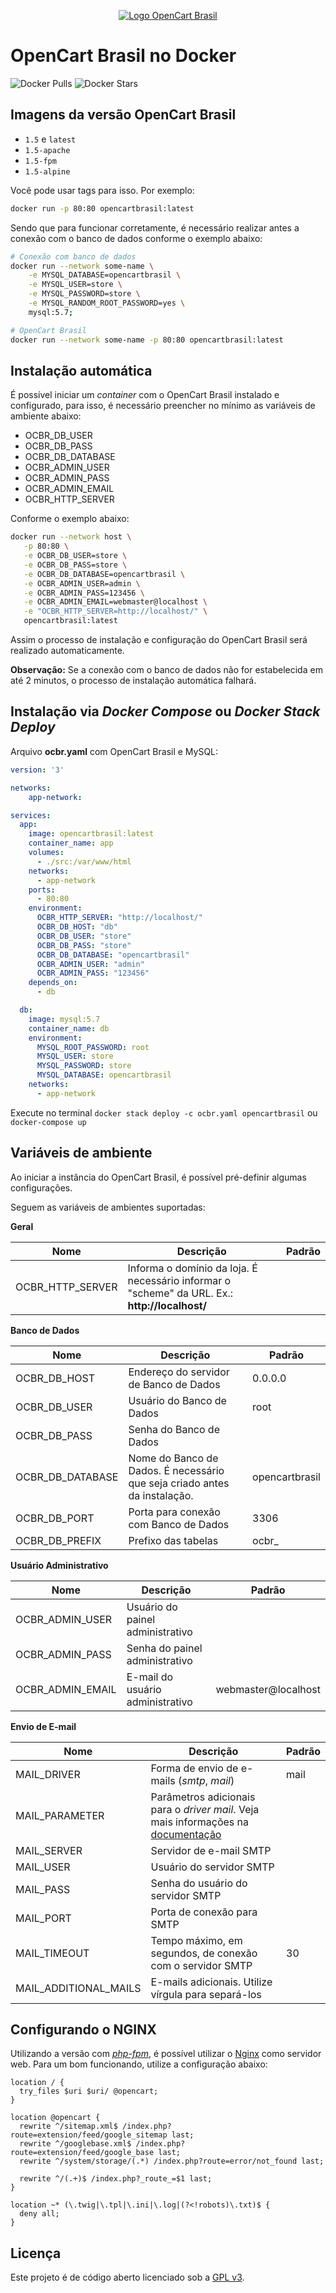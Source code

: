 <p align="center">
    <a href="https://www.opencartbrasil.com.br/" title="OpenCart Brasil">
        <img src="https://user-images.githubusercontent.com/630535/121281061-b1a1cb00-c8ad-11eb-9c58-82accf999857.png" alt="Logo OpenCart Brasil">
    </a>
</p>

# OpenCart Brasil no Docker

![Docker Pulls](https://img.shields.io/docker/pulls/opencartbrasil/opencartbrasil)
![Docker Stars](https://img.shields.io/docker/stars/opencartbrasil/opencartbrasil)

## Imagens da versão OpenCart Brasil

- `1.5` e `latest`
- `1.5-apache`
- `1.5-fpm`
- `1.5-alpine`

Você pode usar tags para isso. Por exemplo: 

```bash
docker run -p 80:80 opencartbrasil:latest
```

Sendo que para funcionar corretamente, é necessário realizar antes a conexão com o banco de dados conforme o exemplo abaixo:

```bash
# Conexão com banco de dados
docker run --network some-name \
    -e MYSQL_DATABASE=opencartbrasil \
    -e MYSQL_USER=store \
    -e MYSQL_PASSWORD=store \
    -e MYSQL_RANDOM_ROOT_PASSWORD=yes \
    mysql:5.7;

# OpenCart Brasil
docker run --network some-name -p 80:80 opencartbrasil:latest
```

## Instalação automática

É possível iniciar um *container* com o OpenCart Brasil instalado e configurado, para isso, é necessário preencher no mínimo as variáveis de ambiente abaixo:

 - OCBR_DB_USER
 - OCBR_DB_PASS
 - OCBR_DB_DATABASE
 - OCBR_ADMIN_USER
 - OCBR_ADMIN_PASS
 - OCBR_ADMIN_EMAIL
 - OCBR_HTTP_SERVER

Conforme o exemplo abaixo:

 ```bash
 docker run --network host \
    -p 80:80 \
    -e OCBR_DB_USER=store \
    -e OCBR_DB_PASS=store \
    -e OCBR_DB_DATABASE=opencartbrasil \
    -e OCBR_ADMIN_USER=admin \
    -e OCBR_ADMIN_PASS=123456 \
    -e OCBR_ADMIN_EMAIL=webmaster@localhost \
    -e "OCBR_HTTP_SERVER=http://localhost/" \
    opencartbrasil:latest
 ```

 Assim o processo de instalação e configuração do OpenCart Brasil será realizado automaticamente.

**Observação:** Se a conexão com o banco de dados não for estabelecida em até 2 minutos, o processo de instalação automática falhará.

## Instalação via *Docker Compose* ou *Docker Stack Deploy*

Arquivo **ocbr.yaml** com OpenCart Brasil e MySQL:

```yaml
version: '3'

networks:
    app-network:

services:
  app:
    image: opencartbrasil:latest
    container_name: app
    volumes:
      - ./src:/var/www/html
    networks:
      - app-network
    ports:
      - 80:80
    environment:
      OCBR_HTTP_SERVER: "http://localhost/"
      OCBR_DB_HOST: "db"
      OCBR_DB_USER: "store"
      OCBR_DB_PASS: "store"
      OCBR_DB_DATABASE: "opencartbrasil"
      OCBR_ADMIN_USER: "admin"
      OCBR_ADMIN_PASS: "123456"
    depends_on:
      - db

  db:
    image: mysql:5.7
    container_name: db
    environment:
      MYSQL_ROOT_PASSWORD: root
      MYSQL_USER: store
      MYSQL_PASSWORD: store
      MYSQL_DATABASE: opencartbrasil
    networks:
      - app-network
```

Execute no terminal `docker stack deploy -c ocbr.yaml opencartbrasil` ou `docker-compose up`

## Variáveis de ambiente

Ao iniciar a instância do OpenCart Brasil, é possível pré-definir algumas configurações.

Seguem as variáveis de ambientes suportadas:

**Geral**

| Nome | Descrição | Padrão |
| ---- | --------- | ------ |
| OCBR_HTTP_SERVER | Informa o domínio da loja. É necessário informar o "scheme" da URL. Ex.: **http://localhost/** |  |

**Banco de Dados**

| Nome | Descrição | Padrão |
| ---- | --------- | ------ |
| OCBR_DB_HOST | Endereço do servidor de Banco de Dados | 0.0.0.0 |
| OCBR_DB_USER | Usuário do Banco de Dados | root |
| OCBR_DB_PASS | Senha do Banco de Dados | |
| OCBR_DB_DATABASE | Nome do Banco de Dados. É necessário que seja criado antes da instalação. | opencartbrasil |
| OCBR_DB_PORT | Porta para conexão com Banco de Dados | 3306 |
| OCBR_DB_PREFIX | Prefixo das tabelas | ocbr_ |

**Usuário Administrativo**

| Nome | Descrição | Padrão |
| ---- | --------- | ------ |
| OCBR_ADMIN_USER | Usuário do painel administrativo |  |
| OCBR_ADMIN_PASS | Senha do painel administrativo |  |
| OCBR_ADMIN_EMAIL | E-mail do usuário administrativo | webmaster@localhost |

**Envio de E-mail**

| Nome | Descrição | Padrão |
| ---- | --------- | ------ |
| MAIL_DRIVER | Forma de envio de e-mails (*smtp*, *mail*) | mail |
| MAIL_PARAMETER | Parâmetros adicionais para o *driver mail*. Veja mais informações na [documentação](https://www.php.net/manual/pt_BR/function.mail.php) |  |
| MAIL_SERVER | Servidor de e-mail SMTP |  |
| MAIL_USER | Usuário do servidor SMTP |  |
| MAIL_PASS | Senha do usuário do servidor SMTP |  |
| MAIL_PORT | Porta de conexão para SMTP |  |
| MAIL_TIMEOUT | Tempo máximo, em segundos, de conexão com o servidor SMTP | 30 |
| MAIL_ADDITIONAL_MAILS | E-mails adicionais. Utilize vírgula para separá-los |  |

## Configurando o NGINX

Utilizando a versão com [*php-fpm*](https://www.php.net/manual/pt_BR/install.fpm.php), é possível utilizar o [Nginx](https://www.nginx.com/) como servidor web. Para um bom funcionando, utilize a configuração abaixo:

```
location / {
  try_files $uri $uri/ @opencart;
}

location @opencart {
  rewrite ^/sitemap.xml$ /index.php?route=extension/feed/google_sitemap last;
  rewrite ^/googlebase.xml$ /index.php?route=extension/feed/google_base last;
  rewrite ^/system/storage/(.*) /index.php?route=error/not_found last;

  rewrite ^/(.+)$ /index.php?_route_=$1 last;
}

location ~* (\.twig|\.tpl|\.ini|\.log|(?<!robots)\.txt)$ {
  deny all;
}
```

## Licença

Este projeto é de código aberto licenciado sob a [GPL v3](https://github.com/opencartbrasil/opencartbrasil/blob/main/LICENSE).
